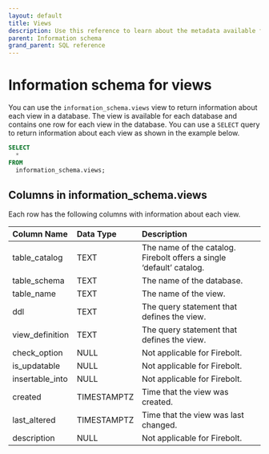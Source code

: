 ```yaml
---
layout: default
title: Views
description: Use this reference to learn about the metadata available for Firebolt views using the information schema.
parent: Information schema
grand_parent: SQL reference
---
```


# Information schema for views
You can use the `information_schema.views` view to return information about each view in a database. The view is available for each database and contains one row for each view in the database. You can use a `SELECT` query to return information about each view as shown in the example below.

```sql
SELECT
  *
FROM
  information_schema.views;
```

## Columns in information_schema.views

Each row has the following columns with information about each view.

| Column Name                 | Data Type   | Description |
| :---------------------------| :-----------| :-----------|
| table_catalog               | TEXT      | The name of the catalog. Firebolt offers a single ‘default’ catalog. |
| table_schema                | TEXT      | The name of the database. |
| table_name                  | TEXT      | The name of the view. |
| ddl                         | TEXT      | The query statement that defines the view. |
| view_definition             | TEXT      | The query statement that defines the view. |
| check_option                | NULL        | Not applicable for Firebolt. |
| is_updatable                | NULL        | Not applicable for Firebolt. |
| insertable_into             | NULL        | Not applicable for Firebolt. |
| created                     | TIMESTAMPTZ   | Time that the view was created. |
| last_altered                | TIMESTAMPTZ   | Time that the view was last changed. |
| description                 | NULL        | Not applicable for Firebolt. |
